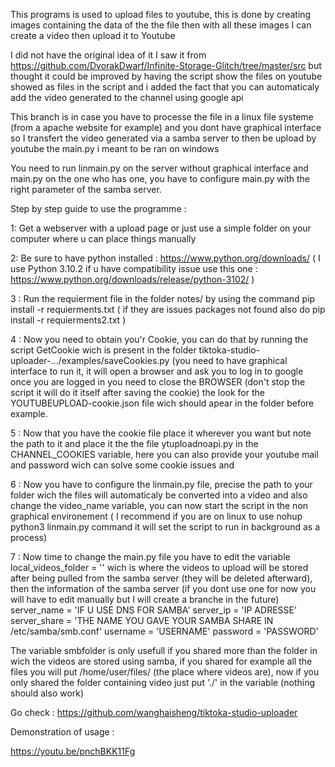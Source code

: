 


This programs is used  to upload files to youtube, this is done by creating images containing the data of the the file then with all these images I can create a video then upload it to Youtube 

I did not have the original idea of it I saw it from https://github.com/DvorakDwarf/Infinite-Storage-Glitch/tree/master/src but thought it could be improved by having the script show the files on youtube showed as files in the script and i added the fact that you can automaticaly add the video generated to the channel using google api

This branch is in case you have to processe the file in a linux file systeme (from a apache website for example) and you dont have graphical interface so I transfert the video generated via a samba server to then be upload by youtube the main.py i meant to be ran on windows

You need to run linmain.py on the server without graphical interface and main.py on the one who has one, you have to configure main.py with the right parameter of the samba server.


Step by step guide to use the programme :

1: Get a webserver with a upload page or just use a simple folder on your computer where u can place things manually

2: Be sure to have python installed : https://www.python.org/downloads/ ( I use Python 3.10.2 if u have compatibility issue use this one : https://www.python.org/downloads/release/python-3102/ )

3 : Run the requierment file in the folder notes/ by using the command pip install -r requierments.txt ( if they are issues packages not found also do pip install -r requierments2.txt )

4 : Now you need to obtain you'r Cookie, you can do that by running the script GetCookie wich is present in the folder tiktoka-studio-uploader-.../examples/saveCookies.py (you need to have graphical interface to run it, it will open a browser and ask you to log in to google once you are logged in you need to close the BROWSER (don't stop the script it will do it itself after saving the cookie) the look for the YOUTUBEUPLOAD-cookie.json file wich should apear in the folder before example.

5 : Now that you have the cookie file place it wherever you want but note the path to it and place it the the file ytuploadnoapi.py in the CHANNEL_COOKIES variable, here you can also provide your youtube mail and password wich can solve some cookie issues and 

6 : Now you have to configure the linmain.py file, precise the path to your folder wich the files will automaticaly be converted into a video and also change the video_name variable, you can now start the script in the non graphical environement ( I recommend if you are on linux to use nohup python3 linmain.py command it will set the script to run in background as a process)

7 : Now time to change the main.py file you have to edit the variable local_videos_folder = '' wich is where the videos to upload will be stored after being pulled from the samba server (they will be deleted afterward), then the information of the samba server (if you dont use one for now you will have to edit manually but I will create a branche in the future) server_name = 'IF U USE DNS FOR SAMBA' server_ip = 'IP ADRESSE' server_share = 'THE NAME YOU GAVE YOUR SAMBA SHARE IN /etc/samba/smb.conf' username = 'USERNAME' password = 'PASSWORD'

The variable smbfolder is only usefull if you shared more than the folder in wich the videos are stored using samba, if you shared for example all the files you will put /home/user/files/ (the place where videos are), now if you only shared the folder containing video just put './' in the variable (nothing should also work)


Go check : https://github.com/wanghaisheng/tiktoka-studio-uploader

Demonstration of usage :

https://youtu.be/pnchBKK11Fg

